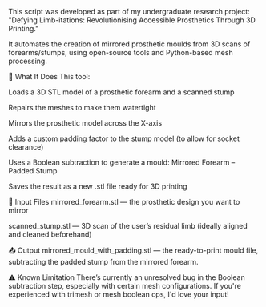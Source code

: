 This script was developed as part of my undergraduate research project:
"Defying Limb-itations: Revolutionising Accessible Prosthetics Through 3D Printing."

It automates the creation of mirrored prosthetic moulds from 3D scans of forearms/stumps, using open-source tools and Python-based mesh processing.

🧠 What It Does
This tool:

Loads a 3D STL model of a prosthetic forearm and a scanned stump

Repairs the meshes to make them watertight

Mirrors the prosthetic model across the X-axis

Adds a custom padding factor to the stump model (to allow for socket clearance)

Uses a Boolean subtraction to generate a mould:
Mirrored Forearm – Padded Stump

Saves the result as a new .stl file ready for 3D printing



📁 Input Files
mirrored_forearm.stl — the prosthetic design you want to mirror

scanned_stump.stl — 3D scan of the user’s residual limb
(ideally aligned and cleaned beforehand)

📤 Output
mirrored_mould_with_padding.stl — the ready-to-print mould file, subtracting the padded stump from the mirrored forearm.


⚠️ Known Limitation
There’s currently an unresolved bug in the Boolean subtraction step, especially with certain mesh configurations.
If you're experienced with trimesh or mesh boolean ops, I'd love your input!
